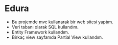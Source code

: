 # Edura
* Bu projemde mvc kullanarak bir web sitesi yaptım.
* Veri tabanı olarak SQL kullandım.
* Entity Framework kullandım.
* Birkaç view sayfamda Partial View kullandım.

